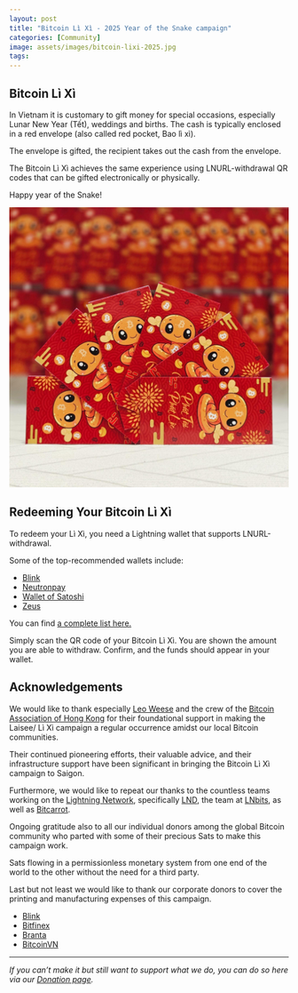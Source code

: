 ```yaml
---
layout: post
title: "Bitcoin Lì Xì - 2025 Year of the Snake campaign"
categories: [Community]
image: assets/images/bitcoin-lixi-2025.jpg
tags:
---
```


## **Bitcoin Lì Xì**

In Vietnam it is customary to gift money for special occasions, especially Lunar New Year (Tết), weddings and births. The cash is typically enclosed in a red envelope (also called red pocket, Bao lì xì).

The envelope is gifted, the recipient takes out the cash from the envelope.

The Bitcoin Lì Xì achieves the same experience using LNURL-withdrawal QR codes that can be gifted electronically or physically.

Happy year of the Snake!

!["Bitcoin Lì Xì - Year Of The Snake"](/assets/images/bitcoin-lixi-2025-1.jpg)

## **Redeeming Your Bitcoin Lì Xì**

To redeem your Lì Xì, you need a Lightning wallet that supports LNURL-withdrawal.

Some of the top-recommended wallets include:

- [Blink](https://www.blink.sv/)
- [Neutronpay](https://neutronpay.com/)
- [Wallet of Satoshi](https://www.walletofsatoshi.com/)
- [Zeus](https://zeusln.com/)

You can find [a complete list here.](https://github.com/fiatjaf/awesome-lnurl/#wallets)

Simply scan the QR code of your Bitcoin Lì Xì. You are shown the amount you are able to withdraw. Confirm, and the funds should appear in your wallet.

## **Acknowledgements**

We would like to thank especially [Leo Weese](https://www.twitter.com//@/LeoAW) and the crew of the [Bitcoin Association of Hong Kong](https://www.bitcoin.org.hk/) for their foundational support in making the Laisee/ Lì Xì campaign a regular occurrence amidst our local Bitcoin communities.

Their continued pioneering efforts, their valuable advice, and their infrastructure support have been significant in bringing the Bitcoin Lì Xì campaign to Saigon.

Furthermore, we would like to repeat our thanks to the countless teams working on the [Lightning Network](http://lightning.network/), specifically [LND](https://github.com/lightningnetwork/lnd), the team at [LNbits](https://lnbits.com/), as well as [Bitcarrot](https://github.com/BitCarrot).

Ongoing gratitude also to all our individual donors among the global Bitcoin community who parted with some of their precious Sats to make this campaign work.

Sats flowing in a permissionless monetary system from one end of the world to the other without the need for a third party.

Last but not least we would like to thank our corporate donors to cover the printing and manufacturing expenses of this campaign.

- [Blink](https://www.blink.sv/)
- [Bitfinex](https://www.bitfinex.com)
- [Branta](https://www.branta.pro/)
- [BitcoinVN](https://www.bitcoinvn.io)

---

_If you can’t make it but still want to support what we do, you can do so here via our [Donation page](https://bitcoinsaigon.org/donate-satoshis)._

